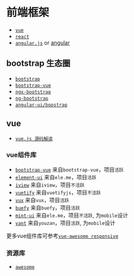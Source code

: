 # 前端框架

* [` vue `](https://github.com/vuejs/vue)
* [` react `](https://github.com/facebook/react)
* [` angular.js `](https://github.com/angular/angular.js) or [angular](https://github.com/angular/angular)


## bootstrap 生态圈

* [` bootstrap `](https://github.com/twbs/bootstrap)
* [` bootstrap-vue `](https://github.com/bootstrap-vue/bootstrap-vue)
* [` ngx-bootstrap `](https://github.com/valor-software/ngx-bootstrap)
* [` ng-bootstrap `](https://github.com/ng-bootstrap/ng-bootstrap)
* [` angular-ui/boostrap `](https://github.com/angular-ui/bootstrap)

## vue

* [` vue.js 源码解读 `](https://github.com/answershuto/learnVue)

### vue组件库

* [` bootstrap-vue `](https://github.com/bootstrap-vue/bootstrap-vue) 来自`bootstrap-vue`，项目`活跃`
* [` element-ui `](https://github.com/ElemeFE/element) 来自`ele.me`，项目`活跃`
* [` iview `](https://github.com/iview/iview) 来自`iview`，项目`不活跃`
* [` vuetify `](https://github.com/vuetifyjs/vuetify) 来自`vuetifyjs`，项目`不活跃`
* [` vux `](https://github.com/airyland/vux) 来自`vux`，项目`活跃`
* [` buefy `](https://github.com/buefy/buefy) 来自`buefy`，项目`活跃`
* [` mint-ui `](https://github.com/ElemeFE/mint-ui) 来自`ele.me`，项目`不活跃`, 为`mobile`设计
* [` vant `](https://github.com/youzan/vant) 来自`youzan`，项目`活跃`, 为`mobile`设计

更多vue组件库可参考[`vue-awesome responsive`](https://github.com/vuejs/awesome-vue#responsive)

### 资源库

* [` awesome `](https://github.com/vuejs/awesome-vue)
